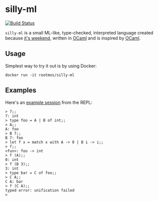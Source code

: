 silly-ml
========
[![Build Status](https://travis-ci.org/rootmos/silly-ml.svg?branch=master)](https://travis-ci.org/rootmos/silly-ml)

`silly-ml` is a small ML-like, type-checked, interpreted language created because [it's weekend](https://www.isittheweekendyet.com/),
written in [OCaml](https://ocaml.org/) and is inspired by [OCaml](https://github.com/ocaml/ocaml).

Usage
-----
Simplest way to try it out is by using Docker:
```
docker run -it rootmos/silly-ml
```

Examples
--------
Here's an [example session](repl.expect) from the REPL:
```
> 7;;
7: int
> type foo = A | B of int;;
> A;;
A: foo
> B 7;;
B 7: foo
> let f x = match x with A -> 0 | B i -> i;;
> f;;
<fun>: foo -> int
> f (A);;
0: int
> f (B 3);;
3: int
> type bar = C of foo;;
> C A;;
C A: bar
> f (C A);;
typed error: unification failed
>
```
